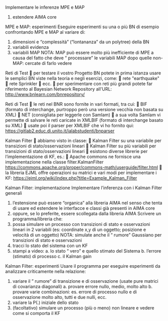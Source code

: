 Implementare le inferenze MPE e MAP
1. estendere AIMA core

MPE e MAP: esperimenti
Eseguire esperimenti su una o più BN di esempio confrontando
MPE e MAP al variare di:
1. dimensioni e “complessità” (“lontananza” da un polytree) della
BN
2. variabili evidenza
3. variabili MAP
NOTA: MAP può essere molto più inefficiente di MPE a causa del fatto
che deve “
processare” le variabili MAP dopo quelle non-MAP: cercate di
farlo vedere

Reti di Test
 per testare il vostro Progetto BN potete in prima istanza
usare le semplici BN viste nella teoria e negli esercizi, come:
 rete "earthquake"
 rete Sprinkler
 ecc.
 per sperimentare con reti più grandi potete far riferimento al
Bayesian Network Repository all'URL:
http://www.bnlearn.com/bnrepository/

Reti di Test
 le reti nel BNR sono fornite in vari formati, tra cui:
 BIF (formato di interchange, purtroppo però una versione
vecchia non basata su XML)
 NET (consigliata per leggerle con SamIam)
 a sua volta SamIam vi permette di salvare le reti caricate in
XMLBIF (formato di interchange basato su XML)
 usate poi il parser per XMLBIF che vi ho fornito qui:
https://gitlab2.educ.di.unito.it/ialabstudenti/bnparser

Kalman Filter
 abbiamo visto in classe:
 Kalman Filter su una variabile per transizioni di
stato/osservazioni lineari
 Kalman Filter su più variabili per transizioni di
stato/osservazioni lineari
 esistono diverse librerie per l’implementazione di KF, es.:
 Apache commons ne fornisce una implementazione nella classe
filter.KalmanFilter
https://commons.apache.org/proper/commons-math/userguide/filter.html
 la libreria EJML offre operazioni su matrici e vari modi per
implementare i KF:
https://ejml.org/wiki/index.php?title=Example_Kalman_Filter

Kalman Filter: implementazione
Implementare l’inferenza con i Kalman Filter generali
1. l’estensione può essere
“organica” alla libreria AIMA nel senso che
tenta di usare ed estendere le interfacce e classi già presenti in
AIMA core
2. oppure, se lo preferite, essere scollegata dalla libreria AIMA
Scrivere un programma/libreria che:
1. possa simulare un processo con transizioni di stato e osservazioni
lineari in 2 variabili (es: coordinate x,y di un oggetto; posizione e
velocità di un oggetto) NOTA: simulate anche il “
rumore”
Gaussiano per transizioni di stato e osservazioni
2. tracci lo stato del sistema con un KF
3. stampi a video:
a. lo stato “
vero” e quello stimato del Sistema
b. l’errore (stimato) di processo
c. il Kalman gain

Kalman Filter: esperimenti
Usare il programma per eseguire esperimenti da analizzare
criticamente nella relazione:
1. variare il ”
rumore” di transizione e di osservazione (usate pure
matrici di covarianza diagonali)
a. provare errore nullo, medio, molto alto
b. provare varie combinazioni: es. errore di processo nullo e di osservazione
molto alto, tutti e due nulli, ecc.
2. variare la P(.) iniziale dello stato
3. (facoltativo) simulare un processo (più o meno) non lineare e
vedere come si comporta il KF
